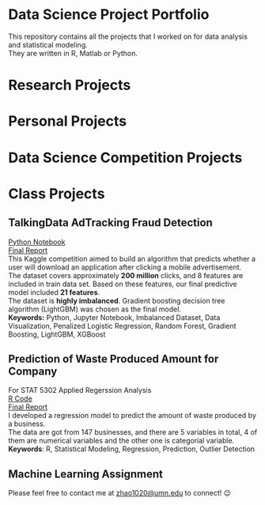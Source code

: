 # Data Science Project Portfolio
This repository contains all the projects that I worked on for data analysis and statistical modeling.<br />They are written in R, Matlab or Python.

# Research Projects

# Personal Projects

# Data Science Competition Projects

# Class Projects
## TalkingData AdTracking Fraud Detection
[Python Notebook](https://github.com/EchoZhaoo/DS-Project-Portfolio/blob/master/Python/TalkingData.ipynb)<br /> 
[Final Report](https://github.com/EchoZhaoo/DS-Project-Portfolio/blob/master/Report/PUBH%207475_Final_Report.pdf)<br /> 
This Kaggle competition aimed to build an algorithm that predicts whether a user will download an application after clicking a mobile advertisement.<br />
The dataset covers approximately **200 million** clicks, and 8 features are included in train data set. Based on these features, our final predictive model included **21 features**. <br />
The dataset is **highly imbalanced**. Gradient boosting decision tree algorithm (LightGBM) was chosen as the final model.  
**Keywords:** Python, Jupyter Notebook, Imbalanced Dataset, Data Visualization, Penalized Logistic Regression, Random Forest, Gradient Boosting, LightGBM, XGBoost

## Prediction of Waste Produced Amount for Company
 For STAT 5302 Applied Regerssion Analysis<br />
 [R Code](https://github.com/EchoZhaoo/DS-Project-Portfolio/blob/master/R%20Code/STAT5302_Project.R)<br />
 [Final Report](https://github.com/EchoZhaoo/DS-Project-Portfolio/blob/master/Report/STAT5302_Project_Report.pdf)<br /> 
 I developed a regression model to predict the amount of waste produced by a business.<br />
 The data are got from 147 businesses, and there are 5 variables in total, 4 of them are numerical variables and the other one is categorial variable.<br />
 **Keywords**: R, Statistical Modeling, Regression, Prediction, Outlier Detection
## Machine Learning Assignment




Please feel free to contact me at [zhao1020@umn.edu](zhao1020@umn.edu) to connect! :wink:
